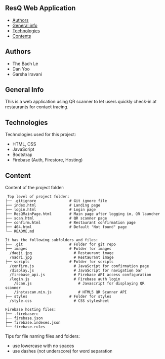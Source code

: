 ## ResQ Web Application

* [Authors](#authors)
* [General info](#general-info)
* [Technologies](#technologies)
* [Contents](#content)

## Authors
* The Bach Le
* Dan Yoo
* Garsha Iravani

## General Info
This is a web application using QR scanner to let users quickly check-in at restaurants for contact tracing.

## Technologies
Technologies used for this project:
* HTML, CSS
* JavaScript
* Bootstrap
* Firebase (Auth, Firestore, Hosting)

## Content
Content of the project folder:

```
 Top level of project folder: 
├── .gitignore               # Git ignore file
├── index.html               # Landing page
├── login.html               # Login page
├── ResQMainPage.html        # Main page after logging in, QR launcher
├── scan.html                # QR scanner page
├── confirm.html             # Restaurant confirmation page
├── 404.html                 # Default "Not found" page
└── README.md

It has the following subfolders and files:
├── .git                     # Folder for git repo
├── images                   # Folder for images
  /daeji.jpg                   # Restaurant image
  /nadri.jpg                   # Restaurant image
├── scripts                  # Folder for scripts
  /confirm.js                  # JavaScript for confirmation page
  /display.js                  # JavaScript for navigation bar
  /firebase_api.js             # Firebase API access configuration
  /login.js                    # Firebase auth login
	/scan.js                     # Javascript for displaying QR scanner
	/instascan.min.js            # HTML5 QR Scanner API
├── styles                   # Folder for styles
  /style.css                   # CSS stylesheet

Firebase hosting files: 
├── .firebaserc
├── firebase.json
├── firebase.indexes.json
└── firebase.rules

```

Tips for file naming files and folders:
* use lowercase with no spaces
* use dashes (not underscore) for word separation

